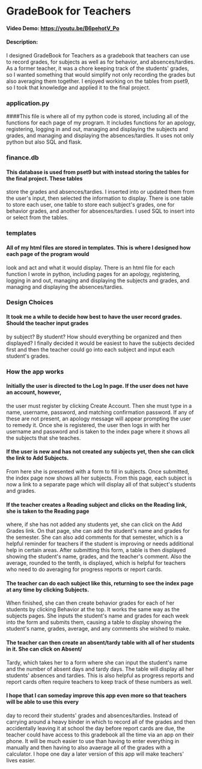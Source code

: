 # GradeBook for Teachers
#### Video Demo:  <https://youtu.be/B6pehotV_Po>
#### Description:
I designed GradeBook for Teachers as a gradebook that teachers can use to record grades, for subjects as 
well as for behavior, and absences/tardies. As a former teacher, it was a chore keeping track of the 
students' grades, so I wanted something that would simplify not only recording the grades but also 
averaging them together. I enjoyed working on the tables from pset9, so I took that knowledge and applied
it to the final project.

### application.py
####This file is where all of my python code is stored, including all of the functions for each page of my
program. It includes functions for an apology, registering, logging in and out, managing and displaying the subjects 
and grades, and managing and displaying the absences/tardies. It uses not only python but also SQL and 
flask.

### finance.db
#### This database is used from pset9 but with instead storing the tables for the final project. These tables
store the grades and absences/tardies. I inserted into or updated them from the user's input, then 
selected the information to display. There is one table to store each user, one table to store each 
subject's grades, one for behavior grades, and another for absences/tardies. I used SQL to insert into or 
select from the tables.

### templates
#### All of my html files are stored in templates. This is where I designed how each page of the program would
look and act and what it would display. There is an html file for each function I wrote in python,
including pages for an apology, registering, logging in and out, managing and displaying the subjects and grades,
and managing and displaying the absences/tardies.

### Design Choices
#### It took me a while to decide how best to have the user record grades. Should the teacher input grades
by subject? By student? How should everything be organized and then displayed? I finally decided it would
be easiest to have the subjects decided first and then the teacher could go into each subject and input
each student's grades. 

### How the app works
#### Initially the user is directed to the Log In page. If the user does not have an account, however,
the user must register by clicking Create Account. Then she must type in a name, username, password, and
matching confirmation password. If any of these are not present, an apology message will appear prompting
the user to remedy it. Once she is registered, the user then logs in with her username and password and
is taken to the index page where it shows all the subjects that she teaches. 

#### If the user is new and has not created any subjects yet, then she can click the link to Add Subjects. 
From here she is presented with a form to fill in subjects. Once submitted, the index page now shows all 
her subjects. From this page, each subject is now a link to a separate page which will display all of 
that subject's students and grades. 

#### If the teacher creates a Reading subject and clicks on the Reading link, she is taken to the Reading page 
where, if she has not added any students yet, she can click on the Add Grades link. On that page, she can
add the student's name and grades for the semester. She can also add comments for that semester, which is
a helpful reminder for teachers if the student is improving or needs additional help in certain areas.
After submitting this form, a table is then displayed showing the student's name, grades, and the teacher's
comment. Also the average, rounded to the tenth, is displayed, which is helpful for teachers who need to 
do averaging for progress reports or report cards.

#### The teacher can do each subject like this, returning to see the index page at any time by clicking Subjects.
When finished, she can then create behavior grades for each of her students by clicking Behavior at the 
top. It works the same way as the subjects pages. She inputs the student's name and grades for each week
into the form and submits them, causing a table to display showing the student's name, grades, average, 
and any comments she wished to make.

#### The teacher can then create an absent/tardy table with all of her students in it. She can click on Absent/
Tardy, which takes her to a form where she can input the student's name and the number of absent days
and tardy days. The table will display all her students' absences and tardies. This is also helpful as 
progress reports and report cards often require teachers to keep track of these numbers as well.

#### I hope that I can someday improve this app even more so that teachers will be able to use this every
day to record their students' grades and absences/tardies. Instead of carrying around a heavy binder 
in which to record all of the grades and then accidentally leaving it at school the day before report cards
are due, the teacher could have access to this gradebook all the time via an app on their phone. It will 
be much easier to use than having to enter everything in manually and then having to also avaerage 
all of the grades with a calculator. I hope one day a later version of this app will make teachers' lives
easier.
